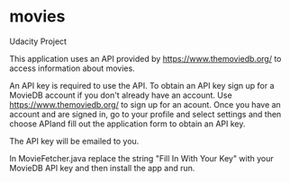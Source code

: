 # movies
Udacity Project

This application uses an API provided by https://www.themoviedb.org/  to access information about movies. 

An API key is required to use the API. To obtain an API key sign up for a MovieDB account if you don't already have an account. Use https://www.themoviedb.org/  to sign up for an acount. Once you have an account and are signed in, go to your profile and select settings and then choose APIand fill out the application form to obtain an API key.

The API key will be emailed to you.

In MovieFetcher.java replace the string "Fill In With Your Key" with your MovieDB API key and then install the app and run.
